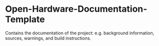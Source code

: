 # Open-Hardware-Documentation-Template
Contains the documentation of the project: e.g. background information, sources, warnings, and build instructions.
